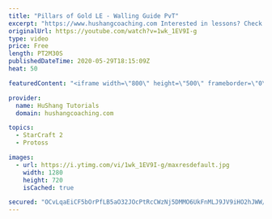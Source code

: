 ```yaml
---
title: "Pillars of Gold LE - Walling Guide PvT"
excerpt: "https://www.hushangcoaching.com Interested in lessons? Check out the website for more information ------------------------------------------------------------------------------------------------------- Want to support HuShang Tutorials directly? Patreon is a website where you can contribute a monthly"
originalUrl: https://youtube.com/watch?v=1wk_1EV9I-g
type: video
price: Free
length: PT2M30S
publishedDateTime: 2020-05-29T18:15:09Z
heat: 50

featuredContent: "<iframe width=\"800\" height=\"500\" frameborder=\"0\" src=\"https://www.youtube.com/embed/1wk_1EV9I-g\" allow=\"accelerometer; autoplay; encrypted-media; gyroscope; picture-in-picture\" allowfullscreen></iframe>"

provider:
  name: HuShang Tutorials
  domain: hushangcoaching.com

topics:
  - StarCraft 2
  - Protoss

images:
  - url: https://i.ytimg.com/vi/1wk_1EV9I-g/maxresdefault.jpg
    width: 1280
    height: 720
    isCached: true

secured: "OCvLqaEiCF5bOrPfLB5aO32JOcPtRcCWzNj5DMMO6UkFnMLJ9JV9iHO2hJWW/ydi1aGHcJlgh9TK5Ew3TbPW7r9HXEFPFG1ccqWoibO4kMYB/AMUKDPfFDY3RRr+mvQfzhZU0CD7KxUy3X5tq4ax1kttKNOc6Hba6KVk96c+hcRFUB//CowJNqDWDHdzOFm54i0n8jy2sU7haplzXx4+368+6z+dxpLeyuel3kT7Z2VtJnM1MYyNWfwQcbKIggNRNW9jNlmutJGr/PjCwKsDRNLSasbUIXzfFRtJssR5Rgf2yHqmn1jI0IHf5wDqyHfTtQWuQIyvdyHgVkHS/BT0SGUISCHj1p0/yr3yMX7/YyI9FHPx/4Ukng4MUgGwFwq0X6dcjIqBnjlk7kV0xTEl+67QjUn3Zud3haaVmtwFxX8=;3CHHotasVYdA+y4Y3TZztw=="
---
```


